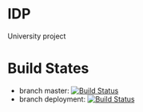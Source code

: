 # IDP
University project

# Build States
* branch master: [![Build Status](https://travis-ci.org/Krymnos/IDP.svg?branch=master)](https://travis-ci.org/Krymnos/IDP) 
* branch deployment: [![Build Status](https://travis-ci.org/Krymnos/IDP.svg?branch=deployment)](https://travis-ci.org/Krymnos/IDP)


